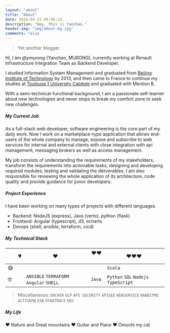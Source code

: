 ```yaml
---
layout: "about"
title: "About"
date: 2016-04-21 04:48:33
description: "Hey, this is Yanchao."
header-img: "img/about-bg.jpg"
comments: false
---
```

> Yet another blogger.

Hi, I am _@ymurong_ (Yanchao, MURONG), currently working at Renault Infrastructure Integration Team as Backend Developer.

I studied Information System Management and graduated from [Beijing Institute of Technology](https://en.wikipedia.org/wiki/Beijing_Institute_of_Technology) by 2013, and then came to France to continue my studies at [Toulouse 1 University Capitole](https://en.wikipedia.org/wiki/Toulouse_1_University_Capitole) and graduated with Mention B.

With a semi-technical-functional background, I am a passionate self-learner about new technologies and never stops to break my comfort zone to seek new challenges. 

##### My Current Job

As a full-stack web developer, software engineering is the core part of my daily work. Now I work on a marketplace-type application that allows end-users of the whole company to manage, expose and subscribe to web services for internal and external clients with close integration with api management, messaging brokers as well as access management.

My job consists of understanding the requirements of my stakeholders, transform the requirements into actionable tasks, designing and developing required modules, testing and validating the deliverables. I am also responsible for reviewing the whole application of its architecture, code quality and provide guidance for junior developers. 

##### Project Experience

I have been working on many types of projects with different languages. 

- Backend: NodeJS (express), Java (vertx), python (flask)
- Frontend: Angular (typescript), d3, echarts
- Devops (shell, ansible, terraform, cicd) 


##### My Technical Stack

|     | 💔️           | ❤️ ️                                          | ❤️❤️ ️                                          | ❤️❤️❤️ ️                                      |
| --- | ------------- | --------------------------------------------- | ----------------------------------------------- | --------------------------------------------- |
| 😅  |  | |        |      `Scala`       |
| 🤓  |    |       `ANSIBLE`  `TERRAFORM` `Angular`  `SHELL`                     | `Java`                              | `Python` `SQL`  `Nodejs`  `TypeScript`                              |

> Miscellaneous: `DOCKER` `GCP` `API SECURITY` `APIGEE` `WEBSERVICE` `RABBITMQ` `ACTIVEMQ` `ESB`  `DYNATRACE` `K8S`

##### My Life
❤️ Nature and Great mountains
❤️ Guitar and Piano
❤️ Omochi my cat